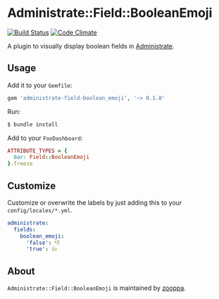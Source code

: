 # Administrate::Field::BooleanEmoji

[![Build Status](https://travis-ci.com/zooppa/administrate-field-boolean_emoji.svg?branch=master)](https://travis-ci.com/zooppa/administrate-field-boolean_emoji)
[![Code Climate](https://codeclimate.com/github/zooppa/administrate-field-boolean_emoji/badges/gpa.svg)](https://codeclimate.com/github/zooppa/administrate-field-boolean_emoji)

A plugin to visually display boolean fields in [Administrate].

## Usage

Add it to your `Gemfile`:

```ruby
gem 'administrate-field-boolean_emoji', '~> 0.1.0'
```

Run:

```bash
$ bundle install
```

Add to your `FooDashboard`:

```ruby
ATTRIBUTE_TYPES = {
  bar: Field::BooleanEmoji
}.freeze
```

## Customize

Customize or overwrite the labels by just adding this to your `config/locales/*.yml`.

```yml
administrate:
  fields:
    boolean_emoji:
      'false': 👎
      'true': 👍
```

## About

`Administrate::Field::BooleanEmoji` is maintained by [zooppa].

[administrate]: https://github.com/thoughtbot/administrate
[zooppa]: https://www.zooppa.com/
